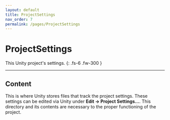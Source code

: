 ```yaml
---
layout: default
title: ProjectSettings
nav_order: 7
permalink: /pages/ProjectSettings
---
```


# ProjectSettings

This Unity project's settings.
{: .fs-6 .fw-300 }

---

## Content
This is where Unity stores files that track the project settings. These settings can be edited via Unity under **Edit -> Project Settings...**. This directory and its contents are necessary to the proper functioning of the project.

